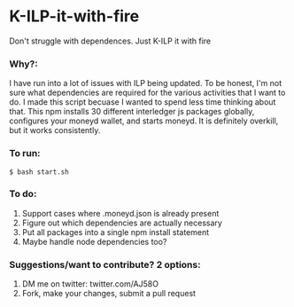 # K-ILP-it-with-fire
Don't struggle with dependences. Just K-ILP it with fire

### Why?:

I have run into a lot of issues with ILP being updated. To be honest, I'm not sure what dependencies are required for the various activities that I want to do. I made this script becuase I wanted to spend less time thinking about that. This npm installs 30 different interledger js packages globally, configures your moneyd wallet, and starts moneyd. It is definitely overkill, but it works consistently.

### To run:
```
$ bash start.sh
```

### To do:

1. Support cases where .moneyd.json is already present
2. Figure out which dependencies are actually necessary
3. Put all packages into a single npm install statement
4. Maybe handle node dependencies too?

### Suggestions/want to contribute? 2 options: 

1. DM me on twitter: twitter.com/AJ58O
2. Fork, make your changes, submit a pull request

